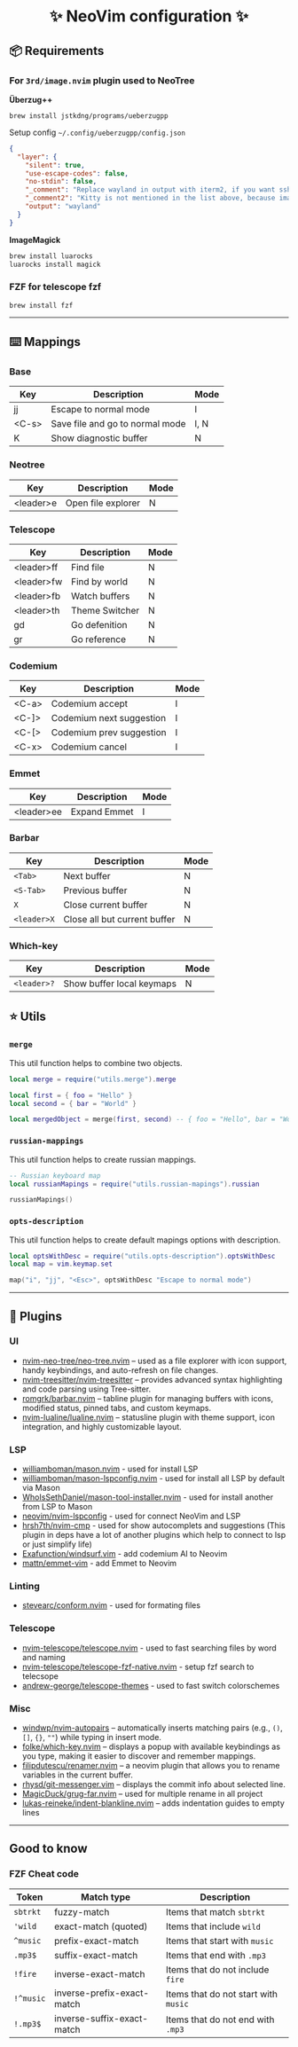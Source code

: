 <h1 align="center">✨ NeoVim configuration  ✨</h1>

## 📦 Requirements

### For `3rd/image.nvim` plugin used to NeoTree

**Überzug++**

`brew install jstkdng/programs/ueberzugpp`

Setup config `~/.config/ueberzugpp/config.json`

```json
{
  "layer": {
    "silent": true,
    "use-escape-codes": false,
    "no-stdin": false,
    "_comment": "Replace wayland in output with iterm2, if you want ssh support, x11 if you want to use it in xorg, sixel if you want to use sixels, chafa if you want to use the terminal colors.",
    "_comment2": "Kitty is not mentioned in the list above, because image.nvim has native support for it.",
    "output": "wayland"
  }
}
```

**ImageMagick**

```sh
brew install luarocks
luarocks install magick
```

### FZF for telescope fzf

`brew install fzf`

---

## ⌨️ Mappings

### Base

| Key       | Description                     | Mode |
| --------- | ------------------------------- | ---- |
| jj        | Escape to normal mode           | I    |
| \<C-s\>   | Save file and go to normal mode | I, N |
| <leader>K | Show diagnostic buffer          | N    |

### Neotree

| Key         | Description        | Mode |
| ----------- | ------------------ | ---- |
| \<leader\>e | Open file explorer | N    |

### Telescope

| Key          | Description    | Mode |
| ------------ | -------------- | ---- |
| \<leader\>ff | Find file      | N    |
| \<leader\>fw | Find by world  | N    |
| \<leader\>fb | Watch buffers  | N    |
| \<leader\>th | Theme Switcher | N    |
| gd           | Go defenition  | N    |
| gr           | Go reference   | N    |

### Codemium

| Key     | Description              | Mode |
| ------- | ------------------------ | ---- |
| \<C-a\> | Codemium accept          | I    |
| \<C-]\> | Codemium next suggestion | I    |
| \<C-[\> | Codemium prev suggestion | I    |
| \<C-x\> | Codemium cancel          | I    |

### Emmet

| Key          | Description  | Mode |
| ------------ | ------------ | ---- |
| \<leader\>ee | Expand Emmet | I    |

### Barbar

| Key         | Description                  | Mode |
| ----------- | ---------------------------- | ---- |
| `<Tab>`     | Next buffer                  | N    |
| `<S-Tab>`   | Previous buffer              | N    |
| `X`         | Close current buffer         | N    |
| `<leader>X` | Close all but current buffer | N    |

### Which-key

| Key         | Description               | Mode |
| ----------- | ------------------------- | ---- |
| `<leader>?` | Show buffer local keymaps | N    |

## ⭐️ Utils

### `merge`

This util function helps to combine two objects.

```lua
local merge = require("utils.merge").merge

local first = { foo = "Hello" }
local second = { bar = "World" }

local mergedObject = merge(first, second) -- { foo = "Hello", bar = "World" }
```

### `russian-mappings`

This util function helps to create russian mappings.

```lua
-- Russian keyboard map
local russianMapings = require("utils.russian-mapings").russian

russianMapings()
```

### `opts-description`

This util function helps to create default mapings options with description.

```lua
local optsWithDesc = require("utils.opts-description").optsWithDesc
local map = vim.keymap.set

map("i", "jj", "<Esc>", optsWithDesc "Escape to normal mode")
```

---

## 🔌 Plugins

### UI

- [nvim-neo-tree/neo-tree.nvim](https://github.com/nvim-neo-tree/neo-tree.nvim) – used as a file explorer with icon support, handy keybindings, and auto-refresh on file changes.
- [nvim-treesitter/nvim-treesitter](https://github.com/nvim-treesitter/nvim-treesitter) – provides advanced syntax highlighting and code parsing using Tree-sitter.
- [romgrk/barbar.nvim](https://github.com/romgrk/barbar.nvim) – tabline plugin for managing buffers with icons, modified status, pinned tabs, and custom keymaps.
- [nvim-lualine/lualine.nvim](https://github.com/nvim-lualine/lualine.nvim) – statusline plugin with theme support, icon integration, and highly customizable layout.

### LSP

- [williamboman/mason.nvim](https://github.com/williamboman/mason.nvim) - used for install LSP
- [williamboman/mason-lspconfig.nvim](https://github.com/williamboman/mason-lspconfig.nvim) - used for install all LSP by default via Mason
- [WhoIsSethDaniel/mason-tool-installer.nvim](https://github.com/WhoIsSethDaniel/mason-tool-installer.nvim) - used for install another from LSP to Mason
- [neovim/nvim-lspconfig](https://github.com/neovim/nvim-lspconfig) - used for connect NeoVim and LSP
- [hrsh7th/nvim-cmp](httsp://hithub.com/hrsh7th/nvim-cmp) - used for show autocomplets and suggestions (This plugin in deps have a lot of another plugins which help to connect to lsp or just simplify life)
- [Exafunction/windsurf.vim](https://github.com/Exafunction/windsurf.vim) - add codemium AI to Neovim
- [mattn/emmet-vim](https://github.com/mattn/emmet-vim) - add Emmet to Neovim

### Linting

- [stevearc/conform.nvim](https://github.com/stevearc/conform.nvim) - used for formating files

### Telescope

- [nvim-telescope/telescope.nvim](https://github.com/nvim-telescope/telescope.nvim) - used to fast searching files by word and naming
- [nvim-telescope/telescope-fzf-native.nvim](https://github.com/nvim-telescope/telescope-fzf-native.nvim) - setup fzf search to telecsope
- [andrew-george/telescope-themes](https://github.com/andrew-george/telescope-themes) - used to fast switch colorschemes

### Misc

- [windwp/nvim-autopairs](https://github.com/windwp/nvim-autopairs) – automatically inserts matching pairs (e.g., `()`, `[]`, `{}`, `""`) while typing in insert mode.
- [folke/which-key.nvim](https://github.com/folke/which-key.nvim) – displays a popup with available keybindings as you type, making it easier to discover and remember mappings.
- [filipdutescu/renamer.nvim](https://github.com/filipdutescu/renamer.nvim) – a neovim plugin that allows you to rename variables in the current buffer.
- [rhysd/git-messenger.vim](https://github.com/rhysd/git-messenger.vim) – displays the commit info about selected line.
- [MagicDuck/grug-far.nvim](https://github.com/MagicDuck/grug-far.nvim) – used for multiple rename in all project
- [lukas-reineke/indent-blankline.nvim](https://github.com/lukas-reineke/indent-blankline.nvim) – adds indentation guides to empty lines

---

## Good to know

### FZF Cheat code

| Token     | Match type                 | Description                          |
| --------- | -------------------------- | ------------------------------------ |
| `sbtrkt`  | fuzzy-match                | Items that match `sbtrkt`            |
| `'wild`   | exact-match (quoted)       | Items that include `wild`            |
| `^music`  | prefix-exact-match         | Items that start with `music`        |
| `.mp3$`   | suffix-exact-match         | Items that end with `.mp3`           |
| `!fire`   | inverse-exact-match        | Items that do not include `fire`     |
| `!^music` | inverse-prefix-exact-match | Items that do not start with `music` |
| `!.mp3$`  | inverse-suffix-exact-match | Items that do not end with `.mp3`    |
